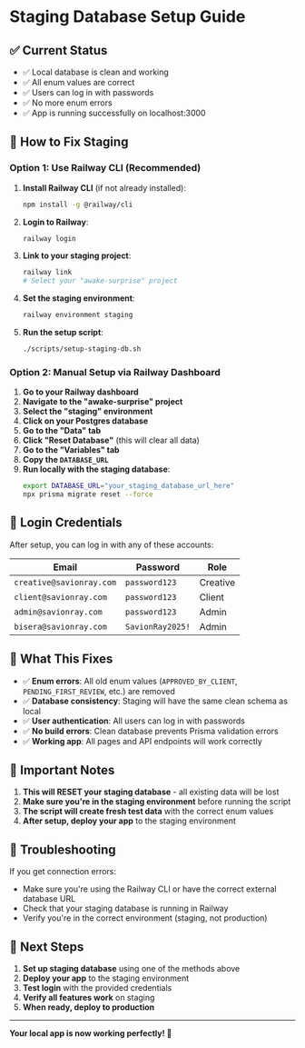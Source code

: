 # Staging Database Setup Guide

## ✅ Current Status
- ✅ Local database is clean and working
- ✅ All enum values are correct
- ✅ Users can log in with passwords
- ✅ No more enum errors
- ✅ App is running successfully on localhost:3000

## 🚀 How to Fix Staging

### Option 1: Use Railway CLI (Recommended)

1. **Install Railway CLI** (if not already installed):
   ```bash
   npm install -g @railway/cli
   ```

2. **Login to Railway**:
   ```bash
   railway login
   ```

3. **Link to your staging project**:
   ```bash
   railway link
   # Select your "awake-surprise" project
   ```

4. **Set the staging environment**:
   ```bash
   railway environment staging
   ```

5. **Run the setup script**:
   ```bash
   ./scripts/setup-staging-db.sh
   ```

### Option 2: Manual Setup via Railway Dashboard

1. **Go to your Railway dashboard**
2. **Navigate to the "awake-surprise" project**
3. **Select the "staging" environment**
4. **Click on your Postgres database**
5. **Go to the "Data" tab**
6. **Click "Reset Database"** (this will clear all data)
7. **Go to the "Variables" tab**
8. **Copy the `DATABASE_URL`**
9. **Run locally with the staging database**:
   ```bash
   export DATABASE_URL="your_staging_database_url_here"
   npx prisma migrate reset --force
   ```

## 🔑 Login Credentials

After setup, you can log in with any of these accounts:

| Email | Password | Role |
|-------|----------|------|
| `creative@savionray.com` | `password123` | Creative |
| `client@savionray.com` | `password123` | Client |
| `admin@savionray.com` | `password123` | Admin |
| `bisera@savionray.com` | `SavionRay2025!` | Admin |

## 🎯 What This Fixes

- ✅ **Enum errors**: All old enum values (`APPROVED_BY_CLIENT`, `PENDING_FIRST_REVIEW`, etc.) are removed
- ✅ **Database consistency**: Staging will have the same clean schema as local
- ✅ **User authentication**: All users can log in with passwords
- ✅ **No build errors**: Clean database prevents Prisma validation errors
- ✅ **Working app**: All pages and API endpoints will work correctly

## 🚨 Important Notes

1. **This will RESET your staging database** - all existing data will be lost
2. **Make sure you're in the staging environment** before running the script
3. **The script will create fresh test data** with the correct enum values
4. **After setup, deploy your app** to the staging environment

## 🔧 Troubleshooting

If you get connection errors:
- Make sure you're using the Railway CLI or have the correct external database URL
- Check that your staging database is running in Railway
- Verify you're in the correct environment (staging, not production)

## 📝 Next Steps

1. **Set up staging database** using one of the methods above
2. **Deploy your app** to the staging environment
3. **Test login** with the provided credentials
4. **Verify all features work** on staging
5. **When ready, deploy to production**

---

**Your local app is now working perfectly! 🎉** 